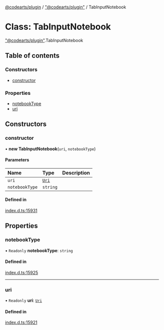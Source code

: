 [@codearts/plugin](../README.md) / ["@codearts/plugin"](../modules/_codearts_plugin_.md) / TabInputNotebook

# Class: TabInputNotebook

["@codearts/plugin"](../modules/_codearts_plugin_.md).TabInputNotebook

## Table of contents

### Constructors

- [constructor](codearts_plugin_.TabInputNotebook.md#constructor)

### Properties

- [notebookType](codearts_plugin_.TabInputNotebook.md#notebooktype)
- [uri](codearts_plugin_.TabInputNotebook.md#uri)

## Constructors

### constructor

• **new TabInputNotebook**(`uri`, `notebookType`)

#### Parameters

| Name | Type | Description |
| :------ | :------ | :------ |
| `uri` | [`Uri`](codearts_plugin_.Uri.md) |  |
| `notebookType` | `string` |  |

#### Defined in

[index.d.ts:15931](https://github.com/huaweicloud/cloudide-plugin-api/blob/3b0eee8/index.d.ts#L15931)

## Properties

### notebookType

• `Readonly` **notebookType**: `string`

#### Defined in

[index.d.ts:15925](https://github.com/huaweicloud/cloudide-plugin-api/blob/3b0eee8/index.d.ts#L15925)

___

### uri

• `Readonly` **uri**: [`Uri`](codearts_plugin_.Uri.md)

#### Defined in

[index.d.ts:15921](https://github.com/huaweicloud/cloudide-plugin-api/blob/3b0eee8/index.d.ts#L15921)
